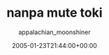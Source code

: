 ---
title: 'nanpa mute toki'
posts: 1
hash: 't360'
author: 'appalachian_moonshiner'
date: 2005-01-23T21:44:00+00:00
sources:
  - http://forums.tokipona.org/viewtopic.php%3Ft=360.html
---